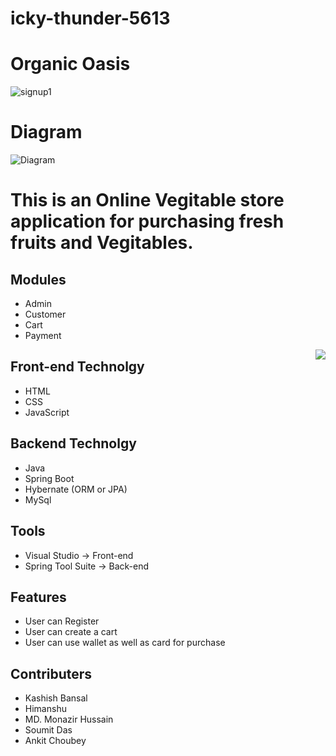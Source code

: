 # icky-thunder-5613
# Organic Oasis
![signup1](https://user-images.githubusercontent.com/110126989/236902446-f8ef4c41-f78e-4303-b137-ddb88c48fccc.jpg)

# Diagram
![Diagram](https://user-images.githubusercontent.com/25690078/236969385-21215e0e-5212-4897-945b-787071bba775.png)
# This is an Online Vegitable store  application for purchasing fresh fruits and Vegitables.
## Modules
- Admin
- Customer
- Cart
- Payment

<img align="right" src="https://user-images.githubusercontent.com/110126989/236896906-025ec4f7-2b58-49d6-88ce-025c5dc428fa.png" />

## Front-end Technolgy
 - HTML
 - CSS
 - JavaScript

## Backend Technolgy
- Java
- Spring Boot
- Hybernate (ORM or JPA)
- MySql

## Tools
- Visual Studio -> Front-end
- Spring Tool Suite -> Back-end

## Features
- User can Register
- User can create a cart
- User can use wallet as well as card for purchase


## Contributers
- Kashish Bansal
- Himanshu
- MD. Monazir Hussain
- Soumit Das
- Ankit Choubey

